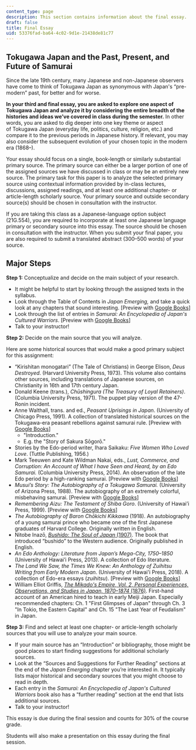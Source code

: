 ```yaml
---
content_type: page
description: This section contains information about the final essay.
draft: false
title: Final Essay
uid: 53376fad-ba64-4c02-9d1e-21438de81c77
---
```

## Tokugawa Japan and the Past, Present, and Future of Samurai

Since the late 19th century, many Japanese and non-Japanese observers have come to think of Tokugawa Japan as synonymous with Japan's “pre-modern” past, for better and for worse. 

**In your third and final essay, you are asked to explore one aspect of Tokugawa Japan and analyze it by considering the entire breadth of the histories and ideas we’ve covered in class during the semester.** In other words, you are asked to dig deeper into one key theme or aspect of Tokugawa Japan (everyday life, politics, culture, religion, etc.) and compare it to the previous periods in Japanese history. If relevant, you may also consider the subsequent evolution of your chosen topic in the modern era (1868–).

Your essay should focus on a single, book-length or similarly substantial primary source. The primary source can either be a larger portion of one of the assigned sources we have discussed in class or may be an entirely new source. The primary task for this paper is to analyze the selected primary source using contextual information provided by in-class lectures, discussions, assigned readings, and at least one additional chapter- or article-length scholarly source. Your primary source and outside secondary source(s) should be chosen in consultation with the instructor.

If you are taking this class as a Japanese-language option subject (21G.554), you are required to incorporate at least one Japanese language primary or secondary source into this essay. The source should be chosen in consultation with the instructor. When you submit your final paper, you are also required to submit a translated abstract (300–500 words) of your source.

## Major Steps

**Step 1:** Conceptualize and decide on the main subject of your research.

- It might be helpful to start by looking through the assigned texts in the syllabus. 
- Look through the Table of Contents in *Japan Emerging,* and take a quick look at any chapters that sound interesting. \[Preview with [Google Books](https://www.google.com/books/edition/Japan_Emerging/iUtWDwAAQBAJ?hl=en&gbpv=1)\]
- Look through the list of entries in *Samurai: An Encyclopedia of Japan's Cultured Warriors*. \[Preview with [Google Books](https://www.google.com/books/edition/Samurai/0BjHEAAAQBAJ?hl=en&gbpv=1)\]
- Talk to your instructor!

**Step 2:** Decide on the main source that you will analyze.

Here are some historical sources that would make a good primary subject for this assignment:

- “Kirishitan monogatari” (The Tale of Christians) in George Elison, *Deus Destroyed*. (Harvard University Press, 1973). This volume also contains other sources, including translations of Japanese sources, on Christianity in 16th and 17th century Japan. 
- Donald Keene (trans.), *Chūshingura (The Treasury of Loyal Retainers)*. (Columbia University Press, 1971). The puppet play version of the 47-Ronin incident.
- Anne Walthall, trans. and ed., *Peasant Uprisings in Japan*. (University of Chicago Press, 1991). A collection of translated historical sources on the Tokugawa-era peasant rebellions against samurai rule. \[Preview with [Google Books](https://www.google.com/books/edition/Peasant_Uprisings_in_Japan/mXiwI_oZfyoC?hl=en&gbpv=1)\] 
    - "Introduction."
    - E.g. the "Story of Sakura Sōgorō."
- Stories by the Edo-period writer, Ihara Saikaku: *Five Women Who Loved Love*. (Tuttle Publishing, 1956.)
- Mark Teeuwen and Kate Wildman Nakai, eds., *Lust, Commerce, and Corruption: An Account of What I have Seen and Heard, by an Edo Samurai.* (Columbia University Press, 2014). An observation of the late Edo period by a high-ranking samurai. \[Preview with [Google Books](https://www.google.com/books/edition/Lust_Commerce_and_Corruption/9eBqDgAAQBAJ?hl=en&gbpv=1)\] 
- *Musui’s Story: The Autobiography of a Tokugawa Samurai.* (University of Arizona Press, 1988). The autobiography of an extremely colorful, misbehaving samurai. \[Preview with [Google Books](https://www.google.com/books/edition/Musui_s_Story/J4iiDEYziv0C?hl=en&gbpv=1)\]
- *Remembering Aizu: The Testament of Shiba Goro*. (University of Hawai’i Press, 1999). \[Preview with [Google Books](https://www.google.com/books/edition/Remembering_Aizu/xMmO7XM0XoEC?hl=en&gbpv=1)\]
- *The Autobiography of Baron Chōkichi Kikkawa* (1918). An autobiography of a young samurai prince who became one of the first Japanese graduates of Harvard College. Originally written in English.
- Nitobe Inazō, [*Bushido: The Soul of Japan* (1907)](https://www.google.com/books/edition/Bushido_the_Soul_of_Japan/53E1XrRRpPQC?hl=en&gbpv=1). The book that introduced “bushido” to the Western audience. Originally published in English. 
- *An Edo Anthology: Literature from Japan’s Mega-City, 1750–1850* (University of Hawai’i Press, 2013). A collection of Edo literature.
- *The Land We Saw, the Times We Knew: An Anthology of Zuihitsu Writing from Early Modern Japan*. (University of Hawai'i Press, 2018). A collection of Edo-era essays (*zuihitsu*). \[Preview with [Google Books](https://www.google.com/books/edition/The_Land_We_Saw_the_Times_We_Knew/-VcEEAAAQBAJ?hl=en&gbpv=1)\]
- William Elliot Griffis, [*The Mikado's Empire, Vol. 2, Personal Experiences, Observations, and Studies in Japan, 1870–1874* (1876)](https://www.google.com/books/edition/The_Mikado_s_Empire/Ld_BNvbt3MgC?hl=en&gbpv=1). First-hand account of an American hired to teach in early Meiji Japan. Especially recommended chapters: Ch. 1 "First Glimpses of Japan" through Ch. 3 "In Tokio, the Eastern Capital" and Ch. 15 "The Last Year of Feudalism" in Japan. 

**Step 3:** Find and select at least one chapter- or article-length scholarly sources that you will use to analyze your main source.

- If your main source has an “Introduction” or bibliography, those might be good places to start finding suggestions for additional scholarly sources.
- Look at the “Sources and Suggestions for Further Reading” sections at the end of the *Japan Emerging* chapter you’re interested in. It typically lists major historical and secondary sources that you might choose to read in depth.
- Each entry in the *Samurai: An Encyclopedia of Japan's Cultured Warriors* book also has a “further reading” section at the end that lists additional sources.
- Talk to your instructor! 

This essay is due during the final session and counts for 30% of the course grade. 

Students will also make a presentation on this essay during the final session.